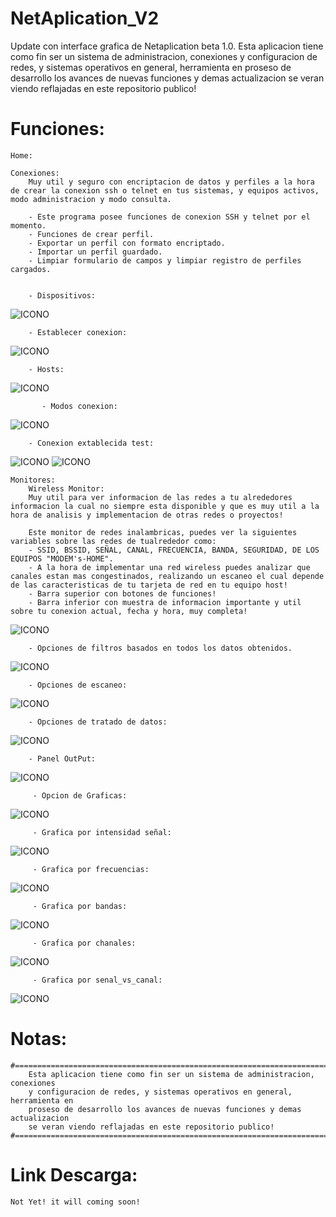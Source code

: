 # NetAplication_V2
 Update con interface grafica de Netaplication beta 1.0.
 Esta aplicacion tiene como fin ser un sistema de administracion, conexiones 
	y configuracion de redes, y sistemas operativos en general, herramienta en 
	proseso de desarrollo los avances de nuevas funciones y demas actualizacion 
	se veran viendo reflajadas en este repositorio publico!

# Funciones:
    Home:

    Conexiones: 
        Muy util y seguro con encriptacion de datos y perfiles a la hora de crear la conexion ssh o telnet en tus sistemas, y equipos activos, modo administracion y modo consulta.

        - Este programa posee funciones de conexion SSH y telnet por el momento.
        - Funciones de crear perfil.
        - Exportar un perfil con formato encriptado.
        - Importar un perfil guardado.
        - Limpiar formulario de campos y limpiar registro de perfiles cargados.


        - Dispositivos:
   ![ICONO](https://github.com/emerson199818/NetAplication_V2/blob/main/PROYECTO/DIAGRAMAS/Capturas/c_6.PNG)

        - Establecer conexion:
   ![ICONO](https://github.com/emerson199818/NetAplication_V2/blob/main/PROYECTO/DIAGRAMAS/Capturas/c_7.PNG)

        - Hosts:
   ![ICONO](https://github.com/emerson199818/NetAplication_V2/blob/main/PROYECTO/DIAGRAMAS/Capturas/c_10.PNG)

           - Modos conexion:
   ![ICONO](https://github.com/emerson199818/NetAplication_V2/blob/main/PROYECTO/DIAGRAMAS/Capturas/c_11.PNG)

        - Conexion extablecida test:
   ![ICONO](https://github.com/emerson199818/NetAplication_V2/blob/main/PROYECTO/DIAGRAMAS/Capturas/c_12.PNG)
   ![ICONO](https://github.com/emerson199818/NetAplication_V2/blob/main/PROYECTO/DIAGRAMAS/Capturas/c_13.PNG)

    Monitores:
    	Wireless Monitor:
    	Muy util para ver informacion de las redes a tu alrededores informacion la cual no siempre esta disponible y que es muy util a la hora de analisis y implementacion de otras redes o proyectos!

    	Este monitor de redes inalambricas, puedes ver la siguientes variables sobre las redes de tualrededor como:
   		- SSID, BSSID, SEÑAL, CANAL, FRECUENCIA, BANDA, SEGURIDAD, DE LOS EQUIPOS "MODEM's-HOME".
   		- A la hora de implementar una red wireless puedes analizar que canales estan mas congestinados, realizando un escaneo el cual depende de las caracteristicas de tu tarjeta de red en tu equipo host!
   		- Barra superior con botones de funciones!
   		- Barra inferior con muestra de informacion importante y util sobre tu conexion actual, fecha y hora, muy completa!

   ![ICONO](https://github.com/emerson199818/NetAplication_V2/blob/main/PROYECTO/DIAGRAMAS/Capturas/w_4.PNG)
   
   		- Opciones de filtros basados en todos los datos obtenidos.
   ![ICONO](https://github.com/emerson199818/NetAplication_V2/blob/main/PROYECTO/DIAGRAMAS/Capturas/w_3.PNG)
   
   		- Opciones de escaneo:
   ![ICONO](https://github.com/emerson199818/NetAplication_V2/blob/main/PROYECTO/DIAGRAMAS/Capturas/w_1.PNG)
   
   		- Opciones de tratado de datos:
   ![ICONO](https://github.com/emerson199818/NetAplication_V2/blob/main/PROYECTO/DIAGRAMAS/Capturas/w_2.PNG)
   
   		- Panel OutPut:
   ![ICONO](https://github.com/emerson199818/NetAplication_V2/blob/main/PROYECTO/DIAGRAMAS/Capturas/1.PNG)

         - Opcion de Graficas:
   ![ICONO](https://github.com/emerson199818/NetAplication_V2/blob/main/PROYECTO/DIAGRAMAS/Capturas/g_1.PNG)

         - Grafica por intensidad señal:
   ![ICONO](https://github.com/emerson199818/NetAplication_V2/blob/main/PROYECTO/DIAGRAMAS/Capturas/g_2.PNG)

         - Grafica por frecuencias:
   ![ICONO](https://github.com/emerson199818/NetAplication_V2/blob/main/PROYECTO/DIAGRAMAS/Capturas/g_3.PNG)

         - Grafica por bandas:
   ![ICONO](https://github.com/emerson199818/NetAplication_V2/blob/main/PROYECTO/DIAGRAMAS/Capturas/g_4.PNG)

         - Grafica por chanales:
   ![ICONO](https://github.com/emerson199818/NetAplication_V2/blob/main/PROYECTO/DIAGRAMAS/Capturas/g_5.PNG)

         - Grafica por senal_vs_canal:
   ![ICONO](https://github.com/emerson199818/NetAplication_V2/blob/main/PROYECTO/DIAGRAMAS/Capturas/g_6.PNG)


# Notas:
    #===================================================================================#
    	Esta aplicacion tiene como fin ser un sistema de administracion, conexiones 
    	y configuracion de redes, y sistemas operativos en general, herramienta en 
    	proseso de desarrollo los avances de nuevas funciones y demas actualizacion 
    	se veran viendo reflajadas en este repositorio publico!
    #===================================================================================#

# Link Descarga:
    Not Yet! it will coming soon!

